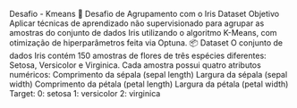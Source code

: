 Desafio - Kmeans
🧠 Desafio de Agrupamento com o Iris Dataset
Objetivo
Aplicar técnicas de aprendizado não supervisionado para agrupar as amostras do conjunto de dados Iris utilizando o algoritmo K-Means, com otimização de hiperparâmetros feita via Optuna.
📦 Dataset
O conjunto de dados Iris contém 150 amostras de flores de três espécies diferentes: Setosa, Versicolor e Virginica. Cada amostra possui quatro atributos numéricos:
Comprimento da sépala (sepal length)
Largura da sépala (sepal width)
Comprimento da pétala (petal length)
Largura da pétala (petal width)
Target:
0: setosa
1: versicolor
2: virginica
